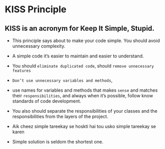 # KISS Principle

## KISS is an acronym for Keep It Simple, Stupid.

- This principle says about to make your code simple. You should avoid unnecessary complexity.
- A simple code it’s easier to maintain and easier to understand.

- You should `eliminate duplicated code`, should `remove unnecessary features`
- `Don’t use unnecessary variables and methods`,
- use names for variables and methods that makes `sense` and matches their `responsibilities`, and always when it’s possible, follow know standards of code development.
- You also should separate the responsibilities of your classes and the responsibilities from the layers of the project.

- Aik cheez simple tareekay se hoskti hai tou usko simple tareekay se karen
- Simple solution is seldom the shortest one.